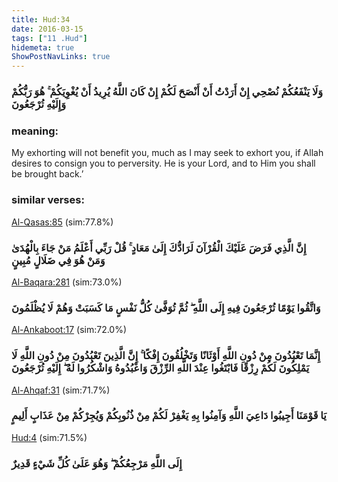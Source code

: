 ```yaml
---
title: Hud:34
date: 2016-03-15
tags: ["11 .Hud"]
hidemeta: true 
ShowPostNavLinks: true 
---
```

### وَلَا يَنْفَعُكُمْ نُصْحِي إِنْ أَرَدْتُ أَنْ أَنْصَحَ لَكُمْ إِنْ كَانَ اللَّهُ يُرِيدُ أَنْ يُغْوِيَكُمْ ۚ هُوَ رَبُّكُمْ وَإِلَيْهِ تُرْجَعُونَ
### meaning: 
My exhorting will not benefit you, much as I may seek to exhort you, if Allah desires to consign you to perversity. He is your Lord, and to Him you shall be brought back.’
### similar verses: 

[Al-Qasas:85](/28/85) (sim:77.8%)

### إِنَّ الَّذِي فَرَضَ عَلَيْكَ الْقُرْآنَ لَرَادُّكَ إِلَىٰ مَعَادٍ ۚ قُلْ رَبِّي أَعْلَمُ مَنْ جَاءَ بِالْهُدَىٰ وَمَنْ هُوَ فِي ضَلَالٍ مُبِينٍ

[Al-Baqara:281](/2/281) (sim:73.0%)

### وَاتَّقُوا يَوْمًا تُرْجَعُونَ فِيهِ إِلَى اللَّهِ ۖ ثُمَّ تُوَفَّىٰ كُلُّ نَفْسٍ مَا كَسَبَتْ وَهُمْ لَا يُظْلَمُونَ

[Al-Ankaboot:17](/29/17) (sim:72.0%)

### إِنَّمَا تَعْبُدُونَ مِنْ دُونِ اللَّهِ أَوْثَانًا وَتَخْلُقُونَ إِفْكًا ۚ إِنَّ الَّذِينَ تَعْبُدُونَ مِنْ دُونِ اللَّهِ لَا يَمْلِكُونَ لَكُمْ رِزْقًا فَابْتَغُوا عِنْدَ اللَّهِ الرِّزْقَ وَاعْبُدُوهُ وَاشْكُرُوا لَهُ ۖ إِلَيْهِ تُرْجَعُونَ

[Al-Ahqaf:31](/46/31) (sim:71.7%)

### يَا قَوْمَنَا أَجِيبُوا دَاعِيَ اللَّهِ وَآمِنُوا بِهِ يَغْفِرْ لَكُمْ مِنْ ذُنُوبِكُمْ وَيُجِرْكُمْ مِنْ عَذَابٍ أَلِيمٍ

[Hud:4](/11/4) (sim:71.5%)

### إِلَى اللَّهِ مَرْجِعُكُمْ ۖ وَهُوَ عَلَىٰ كُلِّ شَيْءٍ قَدِيرٌ
